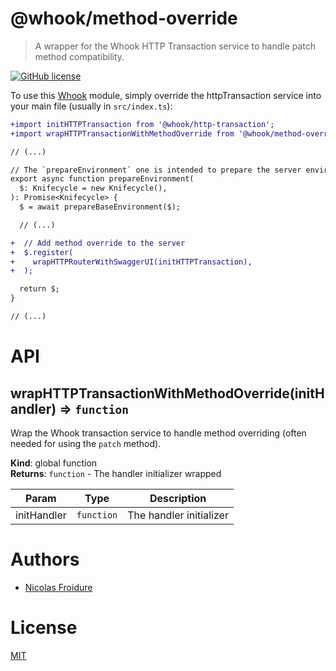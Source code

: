[//]: # ( )
[//]: # (This file is automatically generated by a `metapak`)
[//]: # (module. Do not change it  except between the)
[//]: # (`content:start/end` flags, your changes would)
[//]: # (be overridden.)
[//]: # ( )
# @whook/method-override
> A wrapper for the Whook HTTP Transaction service to handle patch method compatibility.

[![GitHub license](https://img.shields.io/badge/license-MIT-blue.svg)](https://github.com/nfroidure/whook/blob/master/packages/whook-method-override/LICENSE)


[//]: # (::contents:start)

To use this [Whook](https://github.com/nfroidure/whook) module, simply
 override the httpTransaction service into your main file (usually
 in `src/index.ts`):
```diff
+import initHTTPTransaction from '@whook/http-transaction';
+import wrapHTTPTransactionWithMethodOverride from '@whook/method-override';

// (...)

// The `prepareEnvironment` one is intended to prepare the server environment
export async function prepareEnvironment(
  $: Knifecycle = new Knifecycle(),
): Promise<Knifecycle> {
  $ = await prepareBaseEnvironment($);

  // (...)

+  // Add method override to the server 
+  $.register(
+    wrapHTTPRouterWithSwaggerUI(initHTTPTransaction),
+  );

  return $;
}

// (...)

```

[//]: # (::contents:end)

# API
<a name="wrapHTTPTransactionWithMethodOverride"></a>

## wrapHTTPTransactionWithMethodOverride(initHandler) ⇒ <code>function</code>
Wrap the Whook transaction service to handle method
 overriding (often needed for using the `patch` method).

**Kind**: global function  
**Returns**: <code>function</code> - The handler initializer wrapped  

| Param | Type | Description |
| --- | --- | --- |
| initHandler | <code>function</code> | The handler initializer |


# Authors
- [Nicolas Froidure](http://insertafter.com/en/index.html)

# License
[MIT](https://github.com/nfroidure/whook/blob/master/packages/whook-method-override/LICENSE)
